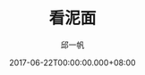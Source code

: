---
issue: 229
title: 看泥面
author: 邱一帆
language: 四縣
date: 2017-06-22T00:00:00.000+08:00
topic: 抒懷
difficulty: 2
wikidata: Q98096097
wikidata_link: https://www.wikidata.org/wiki/Q98096097
---